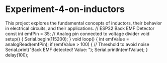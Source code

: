 # Experiment-4-on-inductors
This project explores the fundamental concepts of inductors, their behavior in electrical circuits, and their applications.
// ESP32 Back EMF Detector 
const int emfPin = 35; // Analog pin connected to voltage divider 
void setup() { 
Serial.begin(115200); 
} 
void loop() { 
int emfValue = analogRead(emfPin); 
if (emfValue > 100) { // Threshold to avoid noise 
Serial.print("Back EMF detected! Value: "); 
Serial.println(emfValue); 
} 
delay(100);
